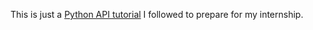 This is just a [Python API tutorial](https://www.youtube.com/watch?v=0sOvCWFmrtA&list=LL&index=3&t=19s&ab_channel=freeCodeCamp.org) I followed to prepare for my internship.